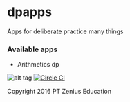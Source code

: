 # dpapps

Apps for deliberate practice many things

### Available apps

- Arithmetics dp

![alt tag](https://circleci.com/gh/zeniuseducation/dpapps.svg?style=shield&circle-token=:circle-token)
[![Circle CI](https://circleci.com/gh/zeniuseducation/dpapps/tree/master.svg?style=svg)](https://circleci.com/gh/zeniuseducation/Tyrion/tree/master) 

Copyright 2016 PT Zenius Education
